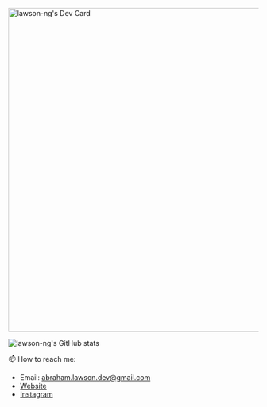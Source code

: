 
<a href="https://app.daily.dev/lawson"><img src="https://api.daily.dev/devcards/v2/8Gbb86fJ4Vh67Qag1DYoH.png?type=wide&r=q0o" width="652" alt="lawson-ng's Dev Card"/></a>

![lawson-ng's GitHub stats](https://github-readme-stats.vercel.app/api?username=newit-trungnt&show_icons=true&theme=radical)



📫 How to reach me: 
- Email: abraham.lawson.dev@gmail.com
- [Website](https://lawson-nguyen.com)
- [Instagram](https://www.instagram.com/lawson_nguyen/)
